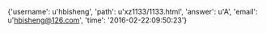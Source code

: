 {'username': u'hbisheng', 'path': u'xz1133/1133.html', 'answer': u'A', 'email': u'hbisheng@126.com', 'time': '2016-02-22:09:50:23'}